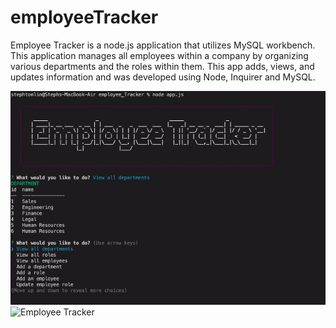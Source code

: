 # employeeTracker

Employee Tracker is a node.js application that utilizes MySQL workbench. This application manages all employees within a company by organizing various departments and the roles within them. This app adds, views, and updates information and was developed using Node, Inquirer and MySQL.

![Employee Tracker](images/employeetracker.PNG)
![Employee Tracker](images/employeetracker.gif)
